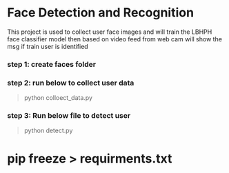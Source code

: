# Face Detection and Recognition
This project is used to collect user face images 
and will train the LBHPH face classifier model
then based on video feed from web cam will show the 
msg if train user is identified 


### step 1: create faces folder
### step 2: run below to collect user data
> python colloect_data.py

### step 3: Run below file to detect user
> python detect.py

# pip freeze > requirments.txt
